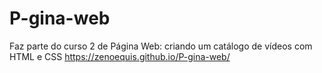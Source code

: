 # P-gina-web
Faz parte do curso 2 de Página Web: criando um catálogo de vídeos com HTML e CSS
https://zenoequis.github.io/P-gina-web/
